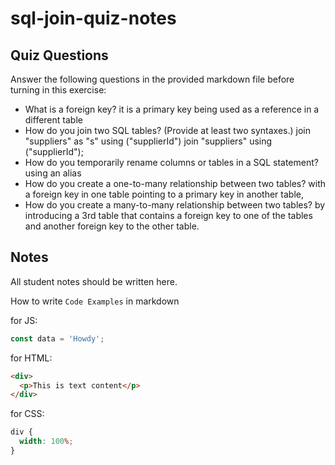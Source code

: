 # sql-join-quiz-notes

## Quiz Questions

Answer the following questions in the provided markdown file before turning in this exercise:

- What is a foreign key?
  it is a primary key being used as a reference in a different table
- How do you join two SQL tables? (Provide at least two syntaxes.)
  join "suppliers" as "s" using ("supplierId")
  join "suppliers" using ("supplierId");
- How do you temporarily rename columns or tables in a SQL statement?
  using an alias
- How do you create a one-to-many relationship between two tables?
  with a foreign key in one table pointing to a primary key in another table,
- How do you create a many-to-many relationship between two tables?
  by introducing a 3rd table that contains a foreign key to one of the tables and another foreign key to the other table.

## Notes

All student notes should be written here.

How to write `Code Examples` in markdown

for JS:

```javascript
const data = 'Howdy';
```

for HTML:

```html
<div>
  <p>This is text content</p>
</div>
```

for CSS:

```css
div {
  width: 100%;
}
```

